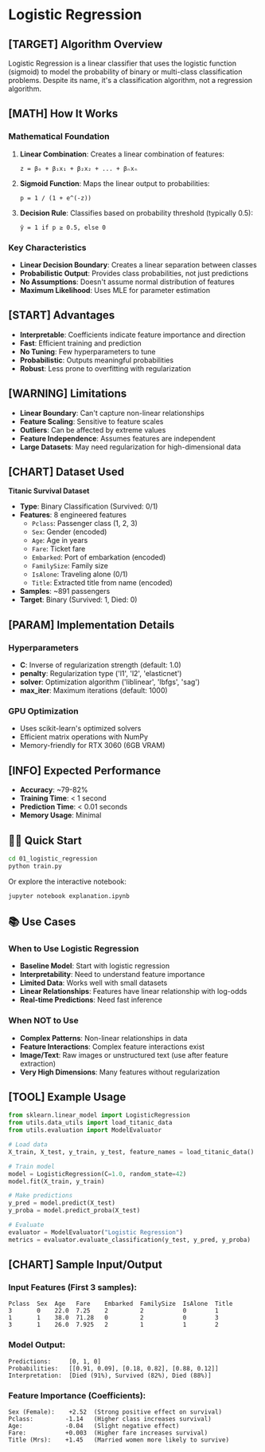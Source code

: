 # Logistic Regression

## [TARGET] Algorithm Overview

Logistic Regression is a linear classifier that uses the logistic function (sigmoid) to model the probability of binary or multi-class classification problems. Despite its name, it's a classification algorithm, not a regression algorithm.

## [MATH] How It Works

### Mathematical Foundation

1. **Linear Combination**: Creates a linear combination of features:
   ```
   z = β₀ + β₁x₁ + β₂x₂ + ... + βₙxₙ
   ```

2. **Sigmoid Function**: Maps the linear output to probabilities:
   ```
   p = 1 / (1 + e^(-z))
   ```

3. **Decision Rule**: Classifies based on probability threshold (typically 0.5):
   ```
   ŷ = 1 if p ≥ 0.5, else 0
   ```

### Key Characteristics

- **Linear Decision Boundary**: Creates a linear separation between classes
- **Probabilistic Output**: Provides class probabilities, not just predictions
- **No Assumptions**: Doesn't assume normal distribution of features
- **Maximum Likelihood**: Uses MLE for parameter estimation

## [START] Advantages

- **Interpretable**: Coefficients indicate feature importance and direction
- **Fast**: Efficient training and prediction
- **No Tuning**: Few hyperparameters to tune
- **Probabilistic**: Outputs meaningful probabilities
- **Robust**: Less prone to overfitting with regularization

## [WARNING] Limitations

- **Linear Boundary**: Can't capture non-linear relationships
- **Feature Scaling**: Sensitive to feature scales
- **Outliers**: Can be affected by extreme values
- **Feature Independence**: Assumes features are independent
- **Large Datasets**: May need regularization for high-dimensional data

## [CHART] Dataset Used

**Titanic Survival Dataset**
- **Type**: Binary Classification (Survived: 0/1)
- **Features**: 8 engineered features
  - `Pclass`: Passenger class (1, 2, 3)
  - `Sex`: Gender (encoded)
  - `Age`: Age in years
  - `Fare`: Ticket fare
  - `Embarked`: Port of embarkation (encoded)
  - `FamilySize`: Family size
  - `IsAlone`: Traveling alone (0/1)
  - `Title`: Extracted title from name (encoded)
- **Samples**: ~891 passengers
- **Target**: Binary (Survived: 1, Died: 0)

## [PARAM] Implementation Details

### Hyperparameters
- **C**: Inverse of regularization strength (default: 1.0)
- **penalty**: Regularization type ('l1', 'l2', 'elasticnet')
- **solver**: Optimization algorithm ('liblinear', 'lbfgs', 'sag')
- **max_iter**: Maximum iterations (default: 1000)

### GPU Optimization
- Uses scikit-learn's optimized solvers
- Efficient matrix operations with NumPy
- Memory-friendly for RTX 3060 (6GB VRAM)

## [INFO] Expected Performance

- **Accuracy**: ~79-82%
- **Training Time**: < 1 second
- **Prediction Time**: < 0.01 seconds
- **Memory Usage**: Minimal

## 🏃‍♂️ Quick Start

```bash
cd 01_logistic_regression
python train.py
```

Or explore the interactive notebook:
```bash
jupyter notebook explanation.ipynb
```

## 📚 Use Cases

### When to Use Logistic Regression
- **Baseline Model**: Start with logistic regression
- **Interpretability**: Need to understand feature importance
- **Limited Data**: Works well with small datasets
- **Linear Relationships**: Features have linear relationship with log-odds
- **Real-time Predictions**: Need fast inference

### When NOT to Use
- **Complex Patterns**: Non-linear relationships in data
- **Feature Interactions**: Complex feature interactions exist
- **Image/Text**: Raw images or unstructured text (use after feature extraction)
- **Very High Dimensions**: Many features without regularization

## [TOOL] Example Usage

```python
from sklearn.linear_model import LogisticRegression
from utils.data_utils import load_titanic_data
from utils.evaluation import ModelEvaluator

# Load data
X_train, X_test, y_train, y_test, feature_names = load_titanic_data()

# Train model
model = LogisticRegression(C=1.0, random_state=42)
model.fit(X_train, y_train)

# Make predictions
y_pred = model.predict(X_test)
y_proba = model.predict_proba(X_test)

# Evaluate
evaluator = ModelEvaluator("Logistic Regression")
metrics = evaluator.evaluate_classification(y_test, y_pred, y_proba)
```

## [CHART] Sample Input/Output

### Input Features (First 3 samples):
```
Pclass  Sex  Age   Fare    Embarked  FamilySize  IsAlone  Title
3       0    22.0  7.25    2         2           0        1
1       1    38.0  71.28   0         2           0        3  
3       1    26.0  7.925   2         1           1        2
```

### Model Output:
```
Predictions:     [0, 1, 0]
Probabilities:   [[0.91, 0.09], [0.18, 0.82], [0.88, 0.12]]
Interpretation:  [Died (91%), Survived (82%), Died (88%)]
```

### Feature Importance (Coefficients):
```
Sex (Female):    +2.52  (Strong positive effect on survival)
Pclass:         -1.14   (Higher class increases survival)
Age:            -0.04   (Slight negative effect)
Fare:           +0.003  (Higher fare increases survival)
Title (Mrs):    +1.45   (Married women more likely to survive)
```